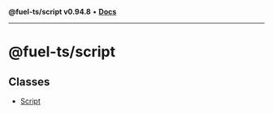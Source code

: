 **@fuel-ts/script v0.94.8** • [**Docs**](index.md)

***

# @fuel-ts/script

## Classes

- [Script](./Script.md)
